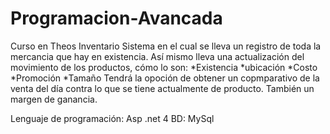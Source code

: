 # Programacion-Avancada
Curso en Theos
Inventario
Sistema en el cual se lleva un registro de toda la mercancia que hay en existencia.
Así mismo lleva una actualización del movimiento de los productos, cómo lo son:
*Existencia
*ubicación
*Costo
*Promoción
*Tamaño
Tendrá la opoción de obtener un copmparativo de la venta del día contra lo que se tiene actualmente de producto.
También un margen de ganancia.

Lenguaje de programación: Asp .net 4
BD: MySql
